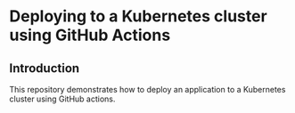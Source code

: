# Deploying to a Kubernetes cluster using GitHub Actions
## Introduction

This repository demonstrates how to deploy an application to a Kubernetes cluster using GitHub actions.
